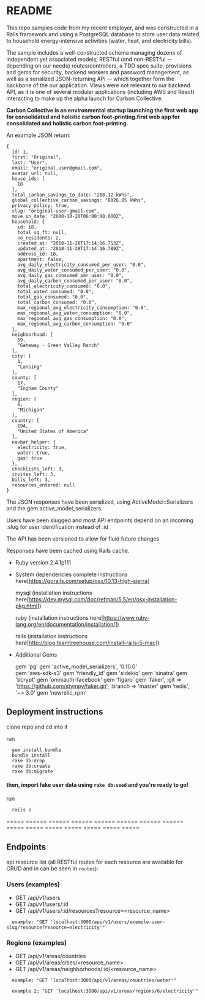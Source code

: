 # README

This repo samples code from my recent employer, and was constructed in a Rails framework and using a PostgreSQL database to store user data related to household energy-intensive activities (water, heat, and electricity bills).

The sample includes a well-constructed schema managing dozens of independent yet associated models, RESTful (and non-RESTful -- depending on our needs) routes/controllers, a TDD spec suite, provisions and gems for security, backend workers and password management, as well as a serialized JSON-returning API -- which together form the backbone of the our application. Views were not relevant to our backend API, as it is one of several modular applications (including AWS and React) interacting to make up the alpha launch for Carbon Collective.

<b>Carbon Collective is an environmental startup launching the first web app for consolidated and holistic carbon foot-printing.first web app for consolidated and holistic carbon foot-printing.</b>

An example JSON return:
```
{
  id: 1,
  first: "Original",
  last: "User",
  email: "original.user@gmail.com",
  avatar_url: null,
  house_ids: [
    18
  ],
  total_carbon_savings_to_date: "288.12 kWhs",
  global_collective_carbon_savings: "8826.85 kWhs",
  privacy_policy: true,
  slug: "original-user-gmail-com",
  move_in_date: "2000-10-20T06:00:00.000Z",
  household: {
    id: 18,
    total_sq_ft: null,
    no_residents: 2,
    created_at: "2018-11-28T17:14:16.753Z",
    updated_at: "2018-11-28T17:14:16.789Z",
    address_id: 18,
    apartment: false,
    avg_daily_electricity_consumed_per_user: "0.0",
    avg_daily_water_consumed_per_user: "0.0",
    avg_daily_gas_consumed_per_user: "0.0",
    avg_daily_carbon_consumed_per_user: "0.0",
    total_electricity_consumed: "0.0",
    total_water_consumed: "0.0",
    total_gas_consumed: "0.0",
    total_carbon_consumed: "0.0",
    max_regional_avg_electricity_consumption: "0.0",
    max_regional_avg_water_consumption: "0.0",
    max_regional_avg_gas_consumption: "0.0",
    max_regional_avg_carbon_consumption: "0.0"
  },
  neighborhood: [
    59,
    "Gateway - Green Valley Ranch"
  ],
  city: [
    1,
    "Lansing"
  ],
  county: [
    17,
    "Ingham County"
  ],
  region: [
    6,
    "Michigan"
  ],
  country: [
    194,
    "United States of America"
  ],
  navbar_helper: {
    electricity: true,
    water: true,
    gas: true
  },
  checklists_left: 3,
  invites_left: 3,
  bills_left: 3,
  resources_entered: null
}
```

The JSON responses have been serialized, using ActiveModel::Serializers and the gem active_model_serializers.

Users have been slugged and most API endpoints depend on an incoming :slug for user identification instead of :id

The API has been versioned to allow for fluid future changes.

Responses have been cached using Rails cache.

* Ruby version 2.4.1p111

* System dependencies
  complete instructions here[https://gorails.com/setup/osx/10.13-high-sierra]

    mysql (installation instructions here[https://dev.mysql.com/doc/refman/5.5/en/osx-installation-pkg.html])

    ruby (installation instructions here[https://www.ruby-lang.org/en/documentation/installation/])

    rails (installation instructions here[http://blog.teamtreehouse.com/install-rails-5-mac])

* Additional Gems

  gem 'pg'
  gem 'active_model_serializers', '0.10.0'  
  gem 'aws-sdk-s3'
  gem 'friendly_id'
  gem 'sidekiq'
  gem 'sinatra'
  gem 'bcrypt'
  gem 'omniauth-facebook'
  gem 'figaro'
  gem 'faker', :git => 'https://github.com/stympy/faker.git', :branch => 'master'
  gem 'redis', '~> 3.0'
  gem 'newrelic_rpm'


## Deployment instructions

  clone repo and cd into it

  run
  ```shell
    gem install bundle
    bundle install
    rake db:drop
    rake db:create
    rake db:migrate
  ```

#### then, import fake user data using `rake db:seed` and you're ready to go!

  run
  ```shell
    rails s
  ```


===== ====== ====== ====== ====== ====== ====== ====== ===== ===== ===== ===== ===== ===== =====

## Endpoints

api resource list (all RESTful routes for each resource are available for CRUD and in can be seen in `routes`):

### Users (examples)
  * GET /api/v1/users
  * GET /api/v1/users/:id
  * GET /api/v1/users/:id/resources?resource=<resource_name>

  ```shell
    example: "GET 'localhost:3000/api/v1/users/example-user-slug/resource?resource=electricity'"
  ```

### Regions (examples)
  * GET /api/v1/areas/countries
  * GET /api/v1/areas/cities/<resource_name>
  * GET /api/v1/areas/neighborhoods/:id/<resource_name>

  ```shell
    example: "GET 'localhost:3000/api/v1/areas/countries/water'"
  ```
  ```shell
    example 2: "GET 'localhost:3000/api/v1/areas/regions/6/electricity'"
  ```
